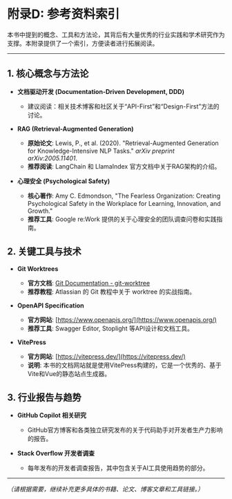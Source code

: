# 附录D: 参考资料索引

本书中提到的概念、工具和方法论，其背后有大量优秀的行业实践和学术研究作为支撑。本附录提供了一个索引，方便读者进行拓展阅读。

---

## 1. 核心概念与方法论

- **文档驱动开发 (Documentation-Driven Development, DDD)**
  - 建议阅读：相关技术博客和社区关于“API-First”和“Design-First”方法的讨论。

- **RAG (Retrieval-Augmented Generation)**
  - **原始论文**: Lewis, P., et al. (2020). "Retrieval-Augmented Generation for Knowledge-Intensive NLP Tasks." *arXiv preprint arXiv:2005.11401*.
  - **推荐阅读**: LangChain 和 LlamaIndex 官方文档中关于RAG架构的介绍。

- **心理安全 (Psychological Safety)**
  - **核心著作**: Amy C. Edmondson, "The Fearless Organization: Creating Psychological Safety in the Workplace for Learning, Innovation, and Growth."
  - **推荐工具**: Google re:Work 提供的关于心理安全的团队调查问卷和实践指南。

## 2. 关键工具与技术

- **Git Worktrees**
  - **官方文档**: [Git Documentation - git-worktree](https://git-scm.com/docs/git-worktree)
  - **推荐教程**: Atlassian 的 Git 教程中关于 worktree 的实战指南。

- **OpenAPI Specification**
  - **官方网站**: [https://www.openapis.org/](https://www.openapis.org/)
  - **推荐工具**: Swagger Editor, Stoplight 等API设计和文档工具。

- **VitePress**
  - **官方网站**: [https://vitepress.dev/](https://vitepress.dev/)
  - **说明**: 本书的文档网站就是使用VitePress构建的，它是一个优秀的、基于Vite和Vue的静态站点生成器。

## 3. 行业报告与趋势

- **GitHub Copilot 相关研究**
  - GitHub官方博客和各类独立研究发布的关于代码助手对开发者生产力影响的报告。

- **Stack Overflow 开发者调查**
  - 每年发布的开发者调查报告，其中包含关于AI工具使用趋势的部分。

---
*（请根据需要，继续补充更多具体的书籍、论文、博客文章和工具链接。）*